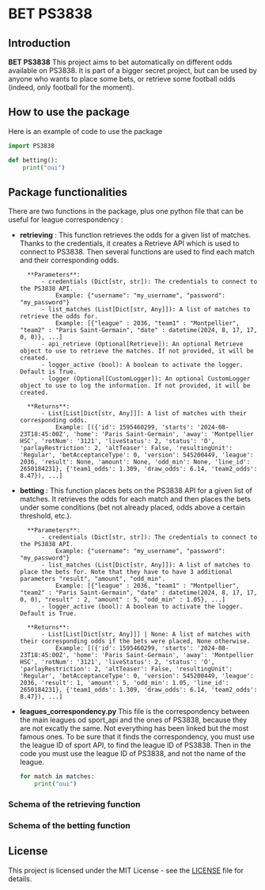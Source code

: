 # BET PS3838

## Introduction

**BET PS3838** This project aims to bet automatically on different odds available on PS3838. It is part of a bigger secret project, but can be used by anyone who wants to place some bets, or retrieve some football odds (indeed, only football for the moment).

## How to use the package

Here is an example of code to use the package

```python
import PS3838

def betting():
    print("oui")
```

## Package functionalities

There are two functions in the package, plus one python file that can be useful for league correspondency :

- **retrieving** :
    This function retrieves the odds for a given list of matches. Thanks to the credentials, it creates a Retrieve API which is used to connect to PS3838. Then several functions are used to find each match and their corresponding odds.
    
        **Parameters**:
            - credentials (Dict[str, str]): The credentials to connect to the PS3838 API.
                Example: {"username": "my_username", "password": "my_password"}
            - list_matches (List[Dict[str, Any]]): A list of matches to retrieve the odds for.
                Example: [{"league" : 2036, "team1" : "Montpellier", "team2" : "Paris Saint-Germain", "date" : datetime(2024, 8, 17, 17, 0, 0)}, ...]
            - api_retrieve (Optional[Retrieve]): An optional Retrieve object to use to retrieve the matches. If not provided, it will be created.
            - logger_active (bool): A boolean to activate the logger. Default is True.
            - logger (Optional[CustomLogger]): An optional CustomLogger object to use to log the information. If not provided, it will be created.
            
        **Returns**:
            - List[List[Dict[str, Any]]]: A list of matches with their corresponding odds.
                Example: [({'id': 1595460299, 'starts': '2024-08-23T18:45:00Z', 'home': 'Paris Saint-Germain', 'away': 'Montpellier HSC', 'rotNum': '3121', 'liveStatus': 2, 'status': 'O', 'parlayRestriction': 2, 'altTeaser': False, 'resultingUnit': 'Regular', 'betAcceptanceType': 0, 'version': 545200449, 'league': 2036, 'result': None, 'amount': None, 'odd_min': None, 'line_id': 2650184231}, {'team1_odds': 1.309, 'draw_odds': 6.14, 'team2_odds': 8.47}), ...]
    

- **betting** : 
    This function places bets on the PS3838 API for a given list of matches. It retrieves the odds for each match and then places the bets under some conditions (bet not already placed, odds above a certain threshold, etc.).
    
        **Parameters**:
            - credentials (Dict[str, str]): The credentials to connect to the PS3838 API.
                Example: {"username": "my_username", "password": "my_password"}
            - list_matches (List[Dict[str, Any]]): A list of matches to place the bets for. Note that they have to have 3 additional parameters "result", "amount", "odd_min".
                Example: [{"league" : 2036, "team1" : "Montpellier", "team2" : "Paris Saint-Germain", "date" : datetime(2024, 8, 17, 17, 0, 0), "result" : 2, "amount" : 5, "odd_min" : 1.05}, ...]
            - logger_active (bool): A boolean to activate the logger. Default is True.

        **Returns**:
            - List[List[Dict[str, Any]]] | None: A list of matches with their corresponding odds if the bets were placed, None otherwise.
                Example: [({'id': 1595460299, 'starts': '2024-08-23T18:45:00Z', 'home': 'Paris Saint-Germain', 'away': 'Montpellier HSC', 'rotNum': '3121', 'liveStatus': 2, 'status': 'O', 'parlayRestriction': 2, 'altTeaser': False, 'resultingUnit': 'Regular', 'betAcceptanceType': 0, 'version': 545200449, 'league': 2036, 'result': 1, 'amount': 5, 'odd_min': 1.05, 'line_id': 2650184231}, {'team1_odds': 1.309, 'draw_odds': 6.14, 'team2_odds': 8.47}), ...]

- **leagues_correspondency.py**
    This file is the correspondency between the main leagues od sport_api and the ones of PS3838, because they are not excatly the same. Not everything has been linked but the most famous ones. To be sure that it finds the correspondency, you must use the league ID of sport API, to find the league ID of PS3838. Then in the code you must use the league ID of PS3838, and not the name of the league.

    ```python
    for match in matches:
        print("oui")
    ``` 

### Schema of the retrieving function

### Schema of the betting function



## License

This project is licensed under the MIT License - see the [LICENSE](LICENSE) file for details.

